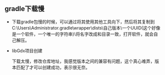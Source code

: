 ## gradle下载慢

- 下载gradle包慢的时候，可以通过将其使用其他工具向下，然后将其复制到C:\Users\Administrator\.gradle\wrapper\dists\自己版本\一个UUID(这个好像是一个软件，一个唯一的字符串)\将名字改成和目录一致，打开软件，就会自己解压。



- libGdx项目创建

  下载太慢，修改仓库地址，我感觉版本之间的兼容有问题，这个真心难弄，版本匹配了才可以创建成功，表示很无奈。